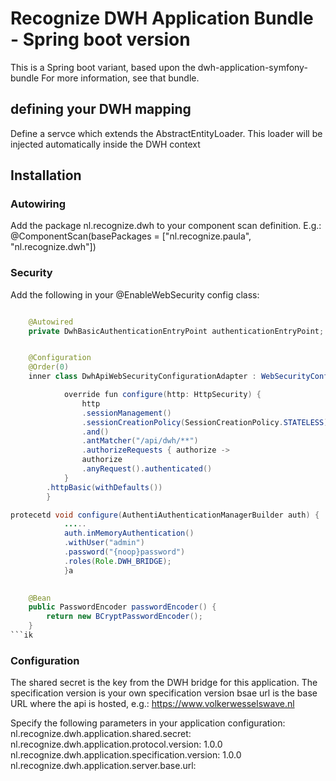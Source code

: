 # Recognize DWH Application Bundle - Spring boot version

This is a Spring boot variant, based upon the dwh-application-symfony-bundle
For more information, see that bundle.

## defining your DWH mapping

Define a servce which extends the AbstractEntityLoader. This loader will be injected automatically inside the DWH context


## Installation
### Autowiring
Add the package nl.recognize.dwh to your component scan definition.
E.g.:
@ComponentScan(basePackages = ["nl.recognize.paula", "nl.recognize.dwh"])

### Security
Add the following in your @EnableWebSecurity config class:
```java

    @Autowired
    private DwhBasicAuthenticationEntryPoint authenticationEntryPoint;


    @Configuration
    @Order(0)
    inner class DwhApiWebSecurityConfigurationAdapter : WebSecurityConfigurerAdapter() {

            override fun configure(http: HttpSecurity) {
                http
                .sessionManagement()
                .sessionCreationPolicy(SessionCreationPolicy.STATELESS)
                .and()
                .antMatcher("/api/dwh/**")
                .authorizeRequests { authorize ->
                authorize
                .anyRequest().authenticated()
            }
        .httpBasic(withDefaults())
        }

protecetd void configure(AuthentiAuthenticationManagerBuilder auth) {
            .....
            auth.inMemoryAuthentication()
            .withUser("admin")
            .password("{noop}password")
            .roles(Role.DWH_BRIDGE);
            }a
    

    @Bean
    public PasswordEncoder passwordEncoder() {
        return new BCryptPasswordEncoder();
    }     
```ik
```

### Configuration
The shared secret is the key from the DWH bridge for this application.
The specification version is your own specification version
bsae url is the base URL where the api is hosted, e.g.: https://www.volkerwesselswave.nl

Specify the following parameters in your application configuration:
nl.recognize.dwh.application.shared.secret: <shared secret>
nl.recognize.dwh.application.protocol.version: 1.0.0
nl.recognize.dwh.application.specification.version: 1.0.0
nl.recognize.dwh.application.server.base.url: <base url>

